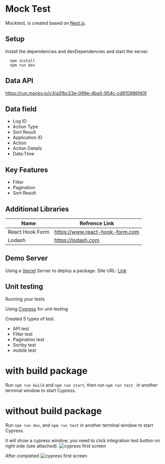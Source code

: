 # Mock Test

Mocktest, is created based on [Next.js](https://nextjs.org/).


## Setup
Install the dependencies and devDependencies and start the server.

```
  npm install
  npm run dev
```

## Data API
https://run.mocky.io/v3/a2fbc23e-069e-4ba5-954c-cd910986f40f

## Data field
* Log ID  
* Action Type
* Sort Result
* Application ID 
* Action 
* Action Details
* Date:Time 


## Key Features

* Filter 
* Pagination
* Sort Result



## Additional Libraries

| Name | Refrence Link |
| ------ | ------ |
| React Hook Form | https://www.react-hook-form.com |
| Lodash | https://lodash.com |

## Demo Server

Using a [Vercel](https://vercel.com) Server  to deploy a package.
Site URL: [Link](https://mock-test-sigma.vercel.app)

## Unit testing
Running your tests

Using [Cypress](https://www.cypress.io/) for unit testing

Created 5 types of test.
* API test
* Filter test
* Pagination test
* Sortby test
* mobile test


# with build package
Run `npm run build` and `npm run start`, then run `npm run test ` in another terminal window to start Cypress.


# without build package
Run `npm run dev`,  and `npm run test` in another terminal window to start Cypress.

it will show a cypress window, you need to click integration test button on right side (see attached).
![cypress first screen](https://mock-test-sigma.vercel.app/_next/static/media/first.29a19034.PNG)

After completed
![cypress first screen](https://mock-test-sigma.vercel.app/_next/static/media/second.960772fc.PNG)






